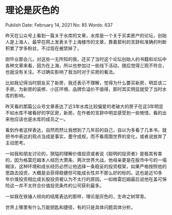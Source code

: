 # 理论是灰色的

Publish Date: February 14, 2021
No: 85
Words: 637

昨天在公众号上看到一篇关于水库的文章，水库是一个关于买卖房产的论坛，创始人是上海人，最早在网上发表关于上海楼市的文章，靠着犀利的言辞和准确的判断积累了学多粉丝，不过现在被禁掉了。

刚毕业那会儿，对这些一无所知的我，还买了当时这个论坛创始人的书籍和论坛中各种文章来看，因为在上海，所以也参加过一些线下活动，随后觉得三观不符合，也就没有关注。不过确实影响了我当时对于买房的看法。

比如我记得当时朋友买了新房，我还表示不理解，觉得为什么要买新房，明显该二手房。为新房的装修、小区环境、品牌负溢价不值得，那时其实明显就受了当时水库的影响。

昨天看的那篇公众号文章表达了近3年水库比较偏爱的老破大的房子在这3年明显不如水库不被看好的学区房，新房。在作者的言辞中明显感受到一些惋惜，看的出来他应该也是水库的成员之一。

看到作者这样表达，自然而然让我想到了几年前的自己，自以为多看了几本书，就把书中表达的观点当成是事实，墨守成规，而不看周围世界的变化，或者说放弃了主动思考。

一如我和朋友讨论的，狭隘的理解价值投资或者说《聪明的投资者》是极其有害的，因为格雷厄姆本人经历大萧条、两次世界大战，他母亲更是在股市中亏的一塌糊涂，这种环境和成长经历必然让他选择一条稳妥的投资框架，如果严格按照他的思路去投资，大概是会获得稳健但可能成长性并不那么好的标的。这也是近10多年价值投资相比成长股投资被认为不太行的原因。一如格雷厄姆最后说他在盖可保险这一并不太符合价值投资条件的公司获利最多。

一如我在铁锤人倾向的结尾表达的那样，理论是灰色的，生命之树常青。

世界上哪里有什么万能钥匙和捷径，有的只是具体问题具体分析。